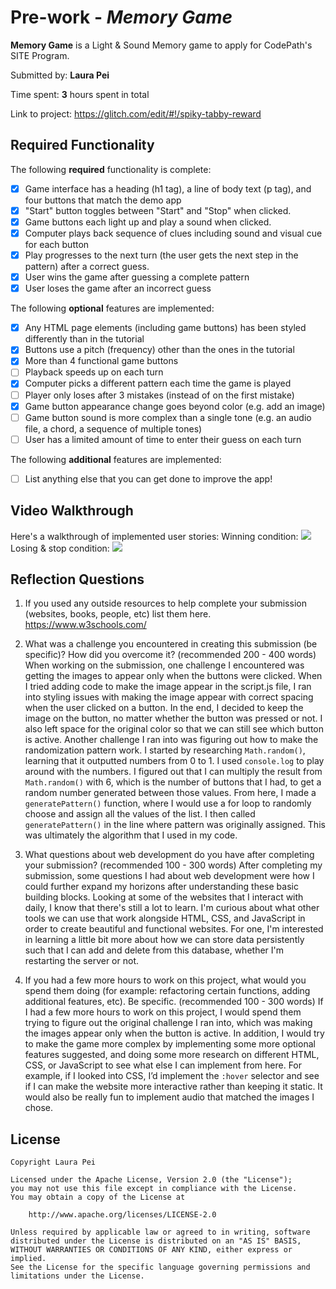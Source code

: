 # Pre-work - *Memory Game*

**Memory Game** is a Light & Sound Memory game to apply for CodePath's SITE Program. 

Submitted by: **Laura Pei**

Time spent: **3** hours spent in total

Link to project: https://glitch.com/edit/#!/spiky-tabby-reward

## Required Functionality

The following **required** functionality is complete:

* [x] Game interface has a heading (h1 tag), a line of body text (p tag), and four buttons that match the demo app
* [x] "Start" button toggles between "Start" and "Stop" when clicked. 
* [x] Game buttons each light up and play a sound when clicked. 
* [x] Computer plays back sequence of clues including sound and visual cue for each button
* [x] Play progresses to the next turn (the user gets the next step in the pattern) after a correct guess. 
* [x] User wins the game after guessing a complete pattern
* [x] User loses the game after an incorrect guess

The following **optional** features are implemented:

* [x] Any HTML page elements (including game buttons) has been styled differently than in the tutorial
* [x] Buttons use a pitch (frequency) other than the ones in the tutorial
* [x] More than 4 functional game buttons
* [ ] Playback speeds up on each turn
* [x] Computer picks a different pattern each time the game is played
* [ ] Player only loses after 3 mistakes (instead of on the first mistake)
* [x] Game button appearance change goes beyond color (e.g. add an image)
* [ ] Game button sound is more complex than a single tone (e.g. an audio file, a chord, a sequence of multiple tones)
* [ ] User has a limited amount of time to enter their guess on each turn

The following **additional** features are implemented:

- [ ] List anything else that you can get done to improve the app!

## Video Walkthrough

Here's a walkthrough of implemented user stories:
Winning condition: 
![](https://i.imgur.com/7pF3tnV.gif)
Losing & stop condition: 
![](https://i.imgur.com/W1vObzE.gif)


## Reflection Questions
1. If you used any outside resources to help complete your submission (websites, books, people, etc) list them here. 
https://www.w3schools.com/

2. What was a challenge you encountered in creating this submission (be specific)? How did you overcome it? (recommended 200 - 400 words) 
When working on the submission, one challenge I encountered was getting the images to appear only when the buttons were clicked. When I tried adding code to make the image appear in the script.js file, I ran into styling issues with making the image appear with correct spacing when the user clicked on a button. In the end, I decided to keep the image on the button, no matter whether the button was pressed or not. I also left space for the original color so that we can still see which button is active.
Another challenge I ran into was figuring out how to make the randomization pattern work. I started by researching `Math.random()`, learning that it outputted numbers from 0 to 1. I used `console.log` to play around with the numbers. I figured out that I can multiply the result from `Math.random()` with 6, which is the number of buttons that I had, to get a random number generated between those values. From here, I made a `generatePattern()` function, where I would use a for loop to randomly choose and assign all the values of the list. I then called `generatePattern()` in the line where pattern was originally assigned. This was ultimately the algorithm that I used in my code.


3. What questions about web development do you have after completing your submission? (recommended 100 - 300 words) 
After completing my submission, some questions I had about web development were how I could further expand my horizons after understanding these basic building blocks. Looking at some of the websites that I interact with daily, I know that there's still a lot to learn. I'm curious about what other tools we can use  that work alongside HTML, CSS, and JavaScript in order to create beautiful and functional websites. For one, I'm interested in learning a little bit more about how we can store data persistently such that I can add and delete from this database, whether I'm restarting the server or not.

4. If you had a few more hours to work on this project, what would you spend them doing (for example: refactoring certain functions, adding additional features, etc). Be specific. (recommended 100 - 300 words) 
If I had a few more hours to work on this project, I would spend them trying to figure out the original challenge I ran into, which was making the images appear only when the button is active. In addition, I would try to make the game more complex by implementing some more optional features suggested, and doing some more research on different HTML, CSS, or JavaScript to see what else I can implement from here. For example, if I looked into CSS, I’d implement the `:hover` selector and see if I can make the website more interactive rather than keeping it static. It would also be really fun to implement audio that matched the images I chose. 



## License

    Copyright Laura Pei

    Licensed under the Apache License, Version 2.0 (the "License");
    you may not use this file except in compliance with the License.
    You may obtain a copy of the License at

        http://www.apache.org/licenses/LICENSE-2.0

    Unless required by applicable law or agreed to in writing, software
    distributed under the License is distributed on an "AS IS" BASIS,
    WITHOUT WARRANTIES OR CONDITIONS OF ANY KIND, either express or implied.
    See the License for the specific language governing permissions and
    limitations under the License.